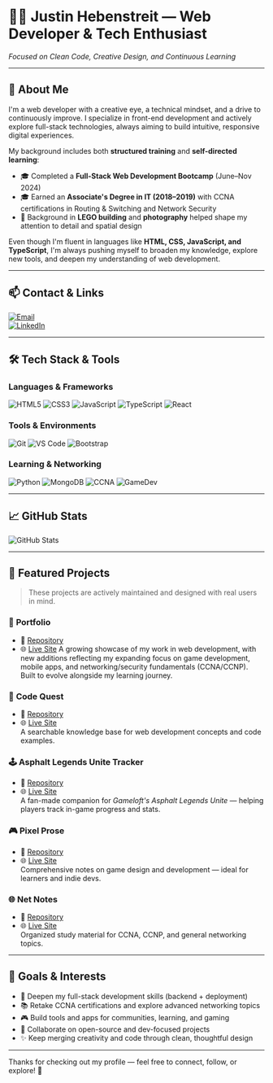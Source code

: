 # 👨‍💻 Justin Hebenstreit — Web Developer & Tech Enthusiast  
*Focused on Clean Code, Creative Design, and Continuous Learning*

---

## 🚀 About Me

I'm a web developer with a creative eye, a technical mindset, and a drive to continuously improve. I specialize in front-end development and actively explore full-stack technologies, always aiming to build intuitive, responsive digital experiences.

My background includes both **structured training** and **self-directed learning**:

- 🎓 Completed a **Full-Stack Web Development Bootcamp** (June–Nov 2024)
- 🎓 Earned an **Associate's Degree in IT (2018–2019)** with CCNA certifications in Routing & Switching and Network Security
- 🧱 Background in **LEGO building** and **photography** helped shape my attention to detail and spatial design

Even though I'm fluent in languages like **HTML, CSS, JavaScript, and TypeScript**, I'm always pushing myself to broaden my knowledge, explore new tools, and deepen my understanding of web development.

---

## 📫 Contact & Links

[![Email](https://img.shields.io/badge/Email-%234a4a4a.svg?&style=for-the-badge&logo=gmail&logoColor=white)](mailto:j.hebenstreit.developer@gmail.com)  
[![LinkedIn](https://img.shields.io/badge/LinkedIn-%230077B5.svg?&style=for-the-badge&logo=linkedin&logoColor=white)](https://www.linkedin.com/in/justin-hebenstreit-6ba22920/)

---

## 🛠️ Tech Stack & Tools

### Languages & Frameworks  
![HTML5](https://img.shields.io/badge/HTML5-E34F26?style=flat&logo=html5&logoColor=white)
![CSS3](https://img.shields.io/badge/CSS3-1572B6?style=flat&logo=css3&logoColor=white)
![JavaScript](https://img.shields.io/badge/JavaScript-F7DF1E?style=flat&logo=javascript&logoColor=black)
![TypeScript](https://img.shields.io/badge/TypeScript-007ACC?style=flat&logo=typescript&logoColor=white)
![React](https://img.shields.io/badge/React-61DAFB?style=flat&logo=react&logoColor=black)

### Tools & Environments  
![Git](https://img.shields.io/badge/Git-F05032?style=flat&logo=git&logoColor=white)
![VS Code](https://img.shields.io/badge/VS_Code-007ACC?style=flat&logo=visual-studio-code&logoColor=white)
![Bootstrap](https://img.shields.io/badge/Bootstrap-563D7C?style=flat&logo=bootstrap&logoColor=white)

### Learning & Networking  
![Python](https://img.shields.io/badge/Python-3776AB?style=flat&logo=python&logoColor=white)
![MongoDB](https://img.shields.io/badge/MongoDB-4EA94B?style=flat&logo=mongodb&logoColor=white)
![CCNA](https://img.shields.io/badge/CCNA-Certified-blue?style=flat&logo=cisco&logoColor=white)
![GameDev](https://img.shields.io/badge/Game_Development-Learning-purple?style=flat)

---

## 📈 GitHub Stats

![GitHub Stats](https://github-readme-stats.vercel.app/api?username=JHebenstreit48&show_icons=true&include_all_commits=true&count_private=true&custom_title=GitHub%20Stats&bg_color=0d1117&title_color=800080&text_color=9f9f9f&icon_color=00008B&ring_color=FFD700&border_radius=15&cache_seconds=1800)

---

## 📌 Featured Projects

> These projects are actively maintained and designed with real users in mind.

### 💼 **Portfolio**
- 📁 [Repository](https://github.com/JHebenstreit48/portfolio-2025)
- 🌐 [Live Site](https://portfolio-react-version.netlify.app/)
A growing showcase of my work in web development, with new additions reflecting my expanding focus on game development, mobile apps, and networking/security fundamentals (CCNA/CCNP). Built to evolve alongside my learning journey.

### 🔖 **Code Quest**
- 📁 [Repository](https://github.com/JHebenstreit48/coding-notes-react)  
- 🌐 [Live Site](https://web-dev-codequest.netlify.app/)  
A searchable knowledge base for web development concepts and code examples.

### 🕹 **Asphalt Legends Unite Tracker**
- 📁 [Repository](https://github.com/JHebenstreit48/asphalt-legends-unite-react)  
- 🌐 [Live Site](https://asphalt-legends-unite-react.onrender.com/)  
A fan-made companion for *Gameloft's Asphalt Legends Unite* — helping players track in-game progress and stats.

### 🎮 **Pixel Prose**
- 📁 [Repository](https://github.com/JHebenstreit48/game-development-notes)  
- 🌐 [Live Site](https://pixelprose.netlify.app/)  
Comprehensive notes on game design and development — ideal for learners and indie devs.

### 🌐 **Net Notes**
- 📁 [Repository](https://github.com/JHebenstreit48/NetNotes)  
- 🌐 [Live Site](https://netnotes.netlify.app/)  
Organized study material for CCNA, CCNP, and general networking topics.

---

## 🎯 Goals & Interests

- 🔧 Deepen my full-stack development skills (backend + deployment)
- 📚 Retake CCNA certifications and explore advanced networking topics
- 🎮 Build tools and apps for communities, learning, and gaming
- 🤝 Collaborate on open-source and dev-focused projects
- ✨ Keep merging creativity and code through clean, thoughtful design

---

Thanks for checking out my profile — feel free to connect, follow, or explore! 🚀
